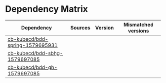 # Dependency Matrix

Dependency | Sources | Version | Mismatched versions
---------- | ------- | ------- | -------------------
[cb-kubecd/bdd-spring-1579695931](https://github.com/cb-kubecd/bdd-spring-1579695931.git) |  | []() | 
[cb-kubecd/bdd-sbhg-1579697085](https://github.com/cb-kubecd/bdd-sbhg-1579697085.git) |  | []() | 
[cb-kubecd/bdd-gh-1579697085](https://github.com/cb-kubecd/bdd-gh-1579697085.git) |  | []() | 
